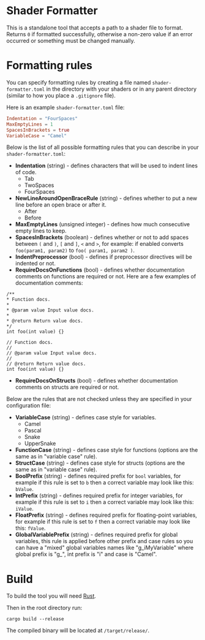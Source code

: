 # Shader Formatter

This is a standalone tool that accepts a path to a shader file to format. Returns `0` if formatted successfully, otherwise a non-zero value if an error occurred or something must be changed manually.

# Formatting rules

You can specify formatting rules by creating a file named `shader-formatter.toml` in the directory with your shaders or in any parent directory (similar to how you place a `.gitignore` file).

Here is an example `shader-formatter.toml` file:

```TOML
Indentation = "FourSpaces"
MaxEmptyLines = 1
SpacesInBrackets = true
VariableCase = "Camel"
```

Below is the list of all possible formatting rules that you can describe in your `shader-formatter.toml`:

- **Indentation** (string) - defines characters that will be used to indent lines of code.
    - Tab
    - TwoSpaces
    - FourSpaces
- **NewLineAroundOpenBraceRule** (string) - defines whether to put a new line before an open brace or after it.
    - After
    - Before
- **MaxEmptyLines** (unsigned integer) - defines how much consecutive empty lines to keep.
- **SpacesInBrackets** (boolean) - defines whether or not to add spaces between `(` and `)`, `[` and `]`, `<` and `>`, for example: if enabled converts `foo(param1, param2)` to `foo( param1, param2 )`.
- **IndentPreprocessor** (bool) - defines if preprocessor directives will be indented or not.
- **RequireDocsOnFunctions** (bool) - defines whether documentation comments on functions are required or not. Here are a few examples of documentation comments:

```
/**
* Function docs.
*
* @param value Input value docs.
*
* @return Return value docs.
*/
int foo(int value) {}

// Function docs.
// 
// @param value Input value docs.
// 
// @return Return value docs.
int foo(int value) {}
```

- **RequireDocsOnStructs** (bool) - defines whether documentation comments on structs are required or not.

Below are the rules that are not checked unless they are specified in your configuration file:

- **VariableCase** (string) - defines case style for variables.
    - Camel
    - Pascal
    - Snake
    - UpperSnake
- **FunctionCase** (string) - defines case style for functions (options are the same as in "variable case" rule).
- **StructCase** (string) - defines case style for structs (options are the same as in "variable case" rule).
- **BoolPrefix** (string) - defines required prefix for `bool` variables, for example if this rule is set to `b` then a correct variable may look like this: `bValue`.
- **IntPrefix** (string) - defines required prefix for integer variables, for example if this rule is set to `i` then a correct variable may look like this: `iValue`.
- **FloatPrefix** (string) - defines required prefix for floating-point variables, for example if this rule is set to `f` then a correct variable may look like this: `fValue`.
- **GlobalVariablePrefix** (string) - defines required prefix for global variables, this rule is applied before other prefix and case rules so you can have a "mixed" global variables names like "g_iMyVariable" where global prefix is "g_", int prefix is "i" and case is "Camel".

# Build

To build the tool you will need [Rust](https://www.rust-lang.org/tools/install).

Then in the root directory run:

```
cargo build --release
```

The compiled binary will be located at `/target/release/`.